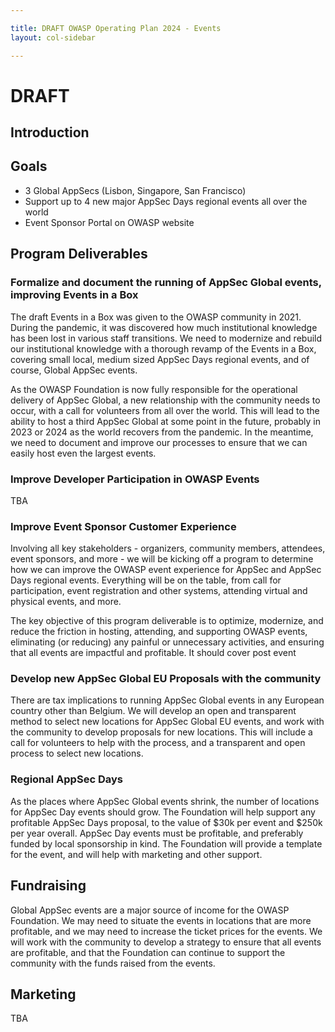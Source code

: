 ```yaml
---

title: DRAFT OWASP Operating Plan 2024 - Events
layout: col-sidebar

---
```


# DRAFT

## Introduction

## Goals

- 3 Global AppSecs (Lisbon, Singapore, San Francisco)
- Support up to 4 new major AppSec Days regional events all over the world
- Event Sponsor Portal on OWASP website

## Program Deliverables

### Formalize and document the running of AppSec Global events, improving Events in a Box

The draft Events in a Box was given to the OWASP community in 2021. During the pandemic, it was discovered how much institutional knowledge has been lost in various staff transitions. We need to modernize and rebuild our institutional knowledge with a thorough revamp of the Events in a Box, covering small local, medium sized AppSec Days regional events, and of course, Global AppSec events.

As the OWASP Foundation is now fully responsible for the operational delivery of AppSec Global, a new relationship with the community needs to occur, with a call for volunteers from all over the world. This will lead to the ability to host a third AppSec Global at some point in the future, probably in 2023 or 2024 as the world recovers from the pandemic. In the meantime, we need to document and improve our processes to ensure that we can easily host even the largest events.

### Improve Developer Participation in OWASP Events

TBA

### Improve Event Sponsor Customer Experience

Involving all key stakeholders - organizers, community members, attendees, event sponsors, and more - we will be kicking off a program to determine how we can improve the OWASP event experience for AppSec and AppSec Days regional events. Everything will be on the table, from call for participation, event registration and other systems, attending virtual and physical events, and more.

The key objective of this program deliverable is to optimize, modernize, and reduce the friction in hosting, attending, and supporting OWASP events, eliminating (or reducing) any painful or unnecessary activities, and ensuring that all events are impactful and profitable. It should cover post event

### Develop new AppSec Global EU Proposals with the community

There are tax implications to running AppSec Global events in any European country other than Belgium. We will develop an open and transparent method to select new locations for AppSec Global EU events, and work with the community to develop proposals for new locations. This will include a call for volunteers to help with the process, and a transparent and open process to select new locations.

### Regional AppSec Days

As the places where AppSec Global events shrink, the number of locations for AppSec Day events should grow. The Foundation will help support any profitable AppSec Days proposal, to the value of $30k per event and $250k per year overall. AppSec Day events must be profitable, and preferably funded by local sponsorship in kind. The Foundation will provide a template for the event, and will help with marketing and other support.

## Fundraising

Global AppSec events are a major source of income for the OWASP Foundation. We may need to situate the events in locations that are more profitable, and we may need to increase the ticket prices for the events. We will work with the community to develop a strategy to ensure that all events are profitable, and that the Foundation can continue to support the community with the funds raised from the events. 

## Marketing

TBA

